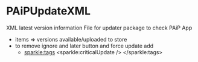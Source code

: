# PAiPUpdateXML
XML latest version information File for updater package to check PAiP App

+ items => versions available/uploaded to store
+ to remove ignore and later button and force update add 
  - <sparkle:tags> <sparkle:criticalUpdate /> </sparkle:tags> 
